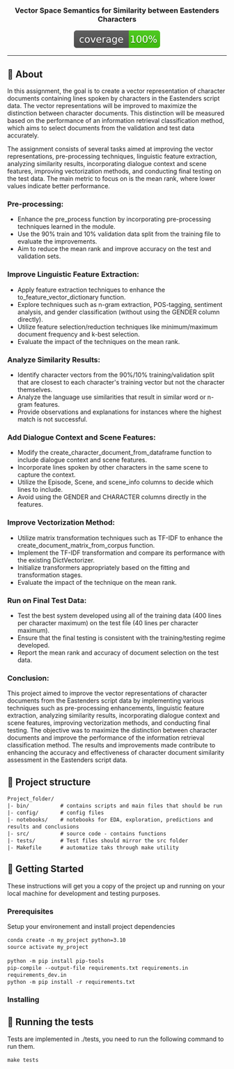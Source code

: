 



<h3 align="center"> Vector Space Semantics for Similarity between Eastenders Characters</h3>

<div align="center">

  [![code coverage](coverage.svg "Code coverage")]()
</div>

---


## 🧐 About <a name = "about"></a>

In this assignment, the goal is to create a vector representation of character documents containing lines spoken by characters in the Eastenders script data. The vector representations will be improved to maximize the distinction between character documents. This distinction will be measured based on the performance of an information retrieval classification method, which aims to select documents from the validation and test data accurately.

The assignment consists of several tasks aimed at improving the vector representations, pre-processing techniques, linguistic feature extraction, analyzing similarity results, incorporating dialogue context and scene features, improving vectorization methods, and conducting final testing on the test data. The main metric to focus on is the mean rank, where lower values indicate better performance.

### Pre-processing:
* Enhance the pre_process function by incorporating pre-processing techniques learned in the module.
* Use the 90% train and 10% validation data split from the training file to evaluate the improvements.
* Aim to reduce the mean rank and improve accuracy on the test and validation sets.
### Improve Linguistic Feature Extraction:
* Apply feature extraction techniques to enhance the to_feature_vector_dictionary function.
* Explore techniques such as n-gram extraction, POS-tagging, sentiment analysis, and gender classification (without using the GENDER column directly).
* Utilize feature selection/reduction techniques like minimum/maximum document frequency and k-best selection.
* Evaluate the impact of the techniques on the mean rank.

### Analyze Similarity Results:
* Identify character vectors from the 90%/10% training/validation split that are closest to each character's training vector but not the character themselves.
* Analyze the language use similarities that result in similar word or n-gram features.
* Provide observations and explanations for instances where the highest match is not successful.

### Add Dialogue Context and Scene Features:
* Modify the create_character_document_from_dataframe function to include dialogue context and scene features.
* Incorporate lines spoken by other characters in the same scene to capture the context.
* Utilize the Episode, Scene, and scene_info columns to decide which lines to include.
* Avoid using the GENDER and CHARACTER columns directly in the features.
### Improve Vectorization Method:
* Utilize matrix transformation techniques such as TF-IDF to enhance the create_document_matrix_from_corpus function.
* Implement the TF-IDF transformation and compare its performance with the existing DictVectorizer.
* Initialize transformers appropriately based on the fitting and transformation stages.
* Evaluate the impact of the technique on the mean rank.
### Run on Final Test Data:
* Test the best system developed using all of the training data (400 lines per character maximum) on the test file (40 lines per character maximum).
* Ensure that the final testing is consistent with the training/testing regime developed.
* Report the mean rank and accuracy of document selection on the test data.

### Conclusion:
This project aimed to improve the vector representations of character documents from the Eastenders script data by implementing various techniques such as pre-processing enhancements, linguistic feature extraction, analyzing similarity results, incorporating dialogue context and scene features, improving vectorization methods, and conducting final testing. The objective was to maximize the distinction between character documents and improve the performance of the information retrieval classification method. The results and improvements made contribute to enhancing the accuracy and effectiveness of character document similarity assessment in the Eastenders script data.

## 🔖 Project structure

```
Project_folder/
|- bin/          # contains scripts and main files that should be run
|- config/       # config files
|- notebooks/    # notebooks for EDA, exploration, predictions and results and conclusions
|- src/          # source code - contains functions
|- tests/        # Test files should mirror the src folder
|- Makefile      # automatize taks through make utility
```

## 🏁 Getting Started <a name = "getting_started"></a>
These instructions will get you a copy of the project up and running on your local machine for development and testing purposes.

### Prerequisites
Setup your environement and install project dependencies
```
conda create -n my_project python=3.10
source activate my_project

python -m pip install pip-tools
pip-compile --output-file requirements.txt requirements.in requirements_dev.in
python -m pip install -r requirements.txt
```

### Installing

## 🔧 Running the tests
Tests are implemented in ./tests, you need to run the following command to run them.
```
make tests
```


